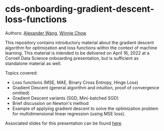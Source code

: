 # cds-onboarding-gradient-descent-loss-functions

Authors: [Alexander Wang](https://github.com/awang9999), [Winnie Chow](https://github.com/winnie0617)

This repository contains introductory material about the gradient descent algorithm for optimization and loss functions within the context of machine learning. This material is intended to be delivered on April 16, 2022 at a Cornell Data Science onboarding presentation, but is sufficient as standalone material as well.

Topics covered:
* Loss functions (MSE, MAE, Binary Cross Entropy, Hinge Loss)
* Gradient Descent (general algorithm and intuition, proof of convergence omitted)
* Gradient Descent variants (SGD, Mini-batched SGD)
* Brief discussion on Newton's method
* Example of applying gradient descent to solve the optimization problem for multidimensional linear regression (using MSE loss).

Associated slides for this presentation can be found [here](https://docs.google.com/presentation/d/1Er7sTuaL892dptan2unGSKmaC3BG7pKy8oNUIteFOhA/edit#slide=id.p).

